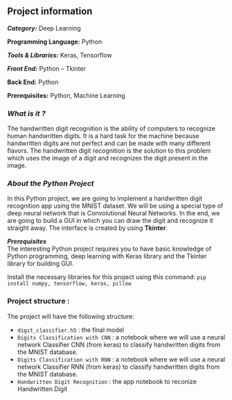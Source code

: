 ## Project information
***Category:*** Deep Learning 

**Programming Language:** Python

***Tools & Libraries:*** Keras, Tensorflow

***Front End:*** Python – Tkinter

**Back End:** Python

**Prerequisites:** Python, Machine Learning


### ***What is it ?***   
The handwritten digit recognition is the ability of computers to recognize human handwritten digits. It is a hard task for the machine because handwritten digits are not perfect and can be made with many different flavors. The handwritten digit recognition is the solution to this problem which uses the image of a digit and recognizes the digit present in the image.

  
### ***About the Python Project***   

In this Python project, we are going to implement a handwritten digit recognition app using the MNIST dataset. We will be using a special type of deep neural network that is Convolutional Neural Networks. In the end, we are going to build a GUI in which you can draw the digit and recognize it straight away.
The interface is created by using **Tkinter**.


***Prerequisites***  
The interesting Python project requires you to have basic knowledge of Python programming, deep learning with Keras library and the Tkinter library for building GUI.  

Install the necessary libraries for this project using this command: `pip install numpy, tensorflow, keras, pillow`



### Project structure :  
The project will have the following structure:
* `digit_classifier.h5` : the final model
* `Digits Classification with CNN` : a notebook where we will use a neural network Classifier CNN (from keras) to classify handwritten digits from the MNIST database.
* `Digits Classification with RNN` : a notebook where we will use a neural network Classifier RNN (from keras) to classify handwritten digits from the MNIST database.
* `Handwritten Digit Recognition` : the app notebook to reconize Handwritten Digit

